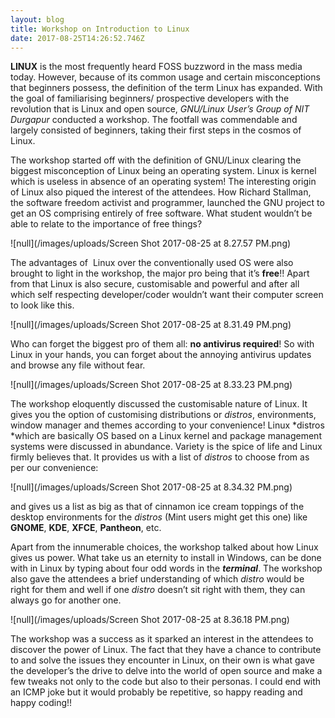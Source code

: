 ```yaml
---
layout: blog
title: Workshop on Introduction to Linux
date: 2017-08-25T14:26:52.746Z
---
```

**LINUX** is the
most frequently heard FOSS buzzword in the mass media today. However, because
of its common usage and certain misconceptions that beginners possess, the definition
of the term Linux has expanded. With the goal of familiarising beginners/ prospective
developers with the revolution that is Linux and open source, *GNU/Linux User’s
Group of NIT Durgapur* conducted a workshop. The
footfall was commendable and largely consisted of beginners, taking their first
steps in the cosmos of Linux. 

The workshop started off with the definition of GNU/Linux
clearing the biggest misconception of Linux being an operating system. Linux is
kernel which is useless in absence of an operating system! The interesting
origin of Linux also piqued the interest of the attendees. How Richard
Stallman, the software freedom activist and programmer, launched the GNU
project to get an OS comprising entirely of free software. What student
wouldn’t be able to relate to the importance of free things?

![null](/images/uploads/Screen Shot 2017-08-25 at 8.27.57 PM.png)

The advantages of 
Linux over the conventionally used OS were also brought to light in the
workshop, the major pro being that it’s **free**!! Apart from that Linux is also
secure, customisable and powerful and after all which self respecting
developer/coder wouldn’t want their computer screen to look like this.

![null](/images/uploads/Screen Shot 2017-08-25 at 8.31.49 PM.png)

Who can forget the biggest pro of them all: **no antivirus
required**! So with Linux in your hands, you can forget about the annoying
antivirus updates and browse any file without fear.

![null](/images/uploads/Screen Shot 2017-08-25 at 8.33.23 PM.png)

The workshop eloquently discussed the customisable nature of
Linux. It gives you the option of customising distributions or *distros*, environments, window manager and themes according to your
convenience! Linux *distros *which are basically OS based on a Linux kernel and
package management systems were discussed in abundance. Variety is the spice of
life and Linux firmly believes that. It provides us with a list of *distros* to
choose from as per our convenience:

![null](/images/uploads/Screen Shot 2017-08-25 at 8.34.32 PM.png)

and gives us a list as big as that of cinnamon ice cream toppings
of the desktop environments for the *distros* (Mint users might get this one) like
**GNOME**, **KDE**, **XFCE**, **Pantheon**, etc.

Apart from the innumerable choices, the workshop talked
about how Linux gives us power. What take us an eternity to install in Windows,
can be done with in Linux by typing about four odd words in the ***terminal***. The
workshop also gave the attendees a brief understanding of which *distro* would be
right for them and well if one *distro* doesn’t sit right with them, they can
always go for another one.

![null](/images/uploads/Screen Shot 2017-08-25 at 8.36.18 PM.png)

The workshop was a success as it sparked an
interest in the attendees to discover the power of Linux. The fact that they
have a chance to contribute to and solve the issues they encounter in Linux, on
their own is what gave the developer’s the drive to delve into the world of
open source and make a few tweaks not only to the code but also to their
personas. I
could end with an ICMP joke but it would probably be repetitive, so happy
reading and happy coding!!
